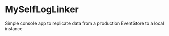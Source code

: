 # MySelfLogLinker
Simple console app to replicate data from a production EventStore to a local instance
